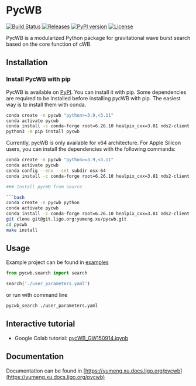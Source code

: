 # PycWB

[![Build Status](https://git.ligo.org/yumeng.xu/pycwb/badges/main/pipeline.svg)](https://git.ligo.org/yumeng.xu/pycwb/-/pipelines)
[![Releases](https://git.ligo.org/yumeng.xu/pycwb/-/badges/release.svg)](https://git.ligo.org/yumeng.xu/pycwb/-/releases)
[![PyPI version](https://badge.fury.io/py/pycWB.svg)](https://badge.fury.io/py/pycWB)
[![License](https://img.shields.io/badge/license-GPLv3-blue)](https://git.ligo.org/yumeng.xu/pycwb/-/blob/main/LICENSE)

PycWB is a modularized Python package for gravitational wave burst search based on the core function of cWB.

## Installation

### Install PycWB with pip

PycWB is available on [PyPI](https://pypi.org/project/pycWB/). You can install it with pip.
Some dependencies are required to be installed before installing pycWB with pip. 
The easiest way is to install them with conda.

```bash
conda create -n pycwb "python>=3.9,<3.11"
conda activate pycwb
conda install -c conda-forge root=6.26.10 healpix_cxx=3.81 nds2-client python-nds2-client lalsuite setuptools_scm cmake pkg-config
python3 -m pip install pycwb
```

Currently, pycWB is only available for x64 architecture.
For Apple Silicon users, you can install the dependencies with the following commands:

```bash
conda create -n pycwb "python>=3.9,<3.11"
conda activate pycwb
conda config --env --set subdir osx-64
conda install -c conda-forge root=6.26.10 healpix_cxx=3.81 nds2-client python-nds2-client lalsuite setuptools_scm cmake pkg-config htcondor
```

```bash
### Install pycWB from source

```bash
conda create -n pycwb python
conda activate pycwb
conda install -c conda-forge root=6.26.10 healpix_cxx=3.81 nds2-client python-nds2-client lalsuite setuptools_scm cmake pkg-config
git clone git@git.ligo.org:yumeng.xu/pycwb.git
cd pycwb
make install
```

## Usage

Example project can be found in [examples](https://git.ligo.org/yumeng.xu/pycwb/-/tree/main/examples)

```python
from pycwb.search import search

search('./user_parameters.yaml')
```

or run with command line

```bash
pycwb_search ./user_parameters.yaml
```

## Interactive tutorial

 - Google Colab tutorial: [pycWB_GW150914.ipynb](https://colab.research.google.com/github/PycWB/pycwb/blob/main/examples/colab/pycWB_GW150914.ipynb)


## Documentation

Documentation can be found in [https://yumeng.xu.docs.ligo.org/pycwb](https://yumeng.xu.docs.ligo.org/pycwb)